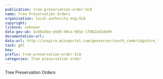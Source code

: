 ```yaml
---
publication: tree-preservation-order:SCA
name: Tree Preservation Orders
organisation: local-authority-eng:SCA
copyright: 
licence: unknown
data-gov-uk: bc68a3be-e5d9-40ca-901e-1f082ad1de09
documentation-url: 
data-url: http://inspire.misoportal.com/geoserver/south_cambridgshire_tree_preservation_orders_polygon/wfs?service=wfs&version=2.0.0&request=GetFeature&typename=south_cambridgshire_tree_preservation_orders_polygon:south_cambridgshire_tree_preservation_orders_polygon&outputFormat=GML2
task: gml
key: 
prefix: tree-preservation-order-SCA
categories: Tree preservation order
---
```


Tree Preservation Orders
